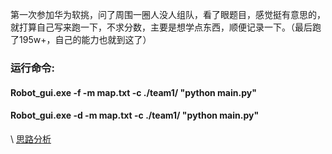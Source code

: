 第一次参加华为软挑，问了周围一圈人没人组队，看了眼题目，感觉挺有意思的，就打算自己写来跑一下，不求分数，主要是想学点东西，顺便记录一下。（最后跑了195w+，自己的能力也就到这了）

### 运行命令: 
#### Robot_gui.exe -f -m map.txt -c ./team1/ "python main.py"
#### Robot_gui.exe -d -m map.txt -c ./team1/ "python main.py"
\\
[思路分析](https://zhuanlan.zhihu.com/p/618370521)
